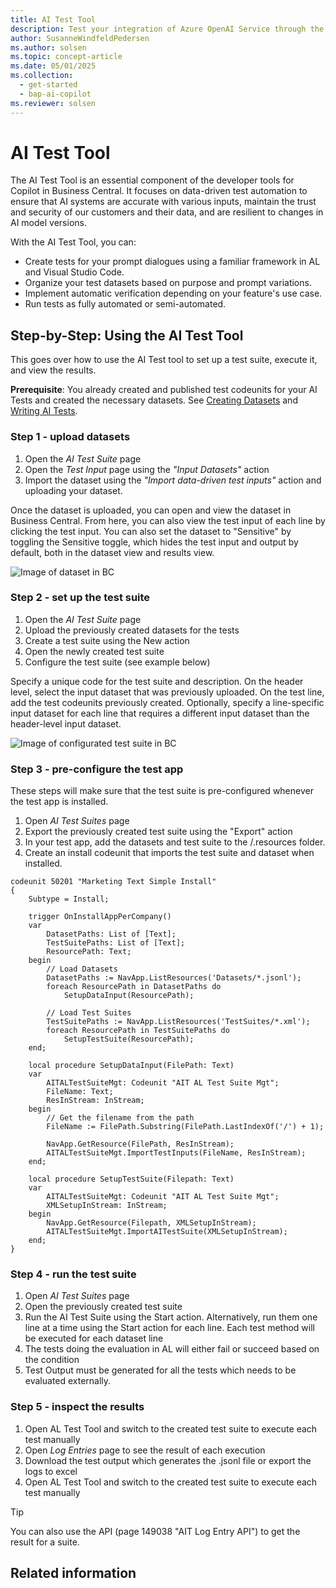 ```yaml
---
title: AI Test Tool
description: Test your integration of Azure OpenAI Service through the AI module of Business Central.
author: SusanneWindfeldPedersen
ms.author: solsen
ms.topic: concept-article
ms.date: 05/01/2025
ms.collection:
  - get-started
  - bap-ai-copilot
ms.reviewer: solsen
---
```


# AI Test Tool

The AI Test Tool is an essential component of the developer tools for Copilot in Business Central. It focuses on data-driven test automation to ensure that AI systems are accurate with various inputs, maintain the trust and security of our customers and their data, and are resilient to changes in AI model versions.

With the AI Test Tool, you can:

- Create tests for your prompt dialogues using a familiar framework in AL and Visual Studio Code.
- Organize your test datasets based on purpose and prompt variations.
- Implement automatic verification depending on your feature's use case.
- Run tests as fully automated or semi-automated.

## Step-by-Step: Using the AI Test Tool

This goes over how to use the AI Test tool to set up a test suite, execute it, and view the results.

**Prerequisite**: You already created and published test codeunits for your AI Tests and created the necessary datasets. See [Creating Datasets](02-datasets.md) and [Writing AI Tests](03-tests.md).

### Step 1 - upload datasets

1. Open the *AI Test Suite* page
1. Open the *Test Input* page using the *"Input Datasets"* action
1. Import the dataset using the *"Import data-driven test inputs"* action and uploading your dataset.

Once the dataset is uploaded, you can open and view the dataset in Business Central. From here, you can also view the test input of each line by clicking the test input. You can also set the dataset to "Sensitive" by toggling the Sensitive toggle, which hides the test input and output by default, both in the dataset view and results view.

![Image of dataset in BC](img/dataset.png "Dataset")

### Step 2 - set up the test suite

1. Open the *AI Test Suite* page
1. Upload the previously created datasets for the tests
1. Create a test suite using the New action
1. Open the newly created test suite
1. Configure the test suite (see example below)

Specify a unique code for the test suite and description. On the header level, select the input dataset that was previously uploaded. On the test line, add the test codeunits previously created. Optionally, specify a line-specific input dataset for each line that requires a different input dataset than the header-level input dataset.

![Image of configurated test suite in BC](img/test-suite.png "Test Suite")

### Step 3 - pre-configure the test app 

These steps will make sure that the test suite is pre-configured whenever the test app is installed.

1. Open *AI Test Suites* page 
1. Export the previously created test suite using the "Export" action
1. In your test app, add the datasets and test suite to the /.resources folder.
1. Create an install codeunit that imports the test suite and dataset when installed.

```al
codeunit 50201 "Marketing Text Simple Install"
{
    Subtype = Install;

    trigger OnInstallAppPerCompany()
    var
        DatasetPaths: List of [Text];
        TestSuitePaths: List of [Text];
        ResourcePath: Text;
    begin
        // Load Datasets
        DatasetPaths := NavApp.ListResources('Datasets/*.jsonl');
        foreach ResourcePath in DatasetPaths do
            SetupDataInput(ResourcePath);

        // Load Test Suites
        TestSuitePaths := NavApp.ListResources('TestSuites/*.xml');
        foreach ResourcePath in TestSuitePaths do
            SetupTestSuite(ResourcePath);
    end;

    local procedure SetupDataInput(FilePath: Text)
    var
        AITALTestSuiteMgt: Codeunit "AIT AL Test Suite Mgt";
        FileName: Text;
        ResInStream: InStream;
    begin
        // Get the filename from the path
        FileName := FilePath.Substring(FilePath.LastIndexOf('/') + 1);

        NavApp.GetResource(FilePath, ResInStream);
        AITALTestSuiteMgt.ImportTestInputs(FileName, ResInStream);
    end;

    local procedure SetupTestSuite(Filepath: Text)
    var
        AITALTestSuiteMgt: Codeunit "AIT AL Test Suite Mgt";
        XMLSetupInStream: InStream;
    begin
        NavApp.GetResource(Filepath, XMLSetupInStream);
        AITALTestSuiteMgt.ImportAITestSuite(XMLSetupInStream);
    end;
}
```

### Step 4 - run the test suite

1. Open *AI Test Suites* page 
1. Open the previously created test suite
1. Run the AI Test Suite using the Start action. Alternatively, run them one line at a time using the Start action for each line. Each test method will be executed for each dataset line
1. The tests doing the evaluation in AL will either fail or succeed based on the condition
2. Test Output must be generated for all the tests which needs to be evaluated externally.

### Step 5 - inspect the results

1. Open AL Test Tool and switch to the created test suite to execute each test manually
1. Open *Log Entries* page to see the result of each execution
1. Download the test output which generates the .jsonl file or export the logs to excel
1. Open AL Test Tool and switch to the created test suite to execute each test manually


> [!TIP]
> You can also use the API (page 149038 "AIT Log Entry API") to get the result for a suite.

## Related information